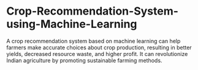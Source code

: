 # Crop-Recommendation-System-using-Machine-Learning
A crop recommendation system based on machine learning can help farmers make accurate choices about crop production, resulting in better yields, decreased resource waste, and higher profit. It can revolutionize Indian agriculture by promoting sustainable farming methods.
